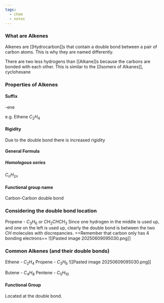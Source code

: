 ```yaml
---
tags:
  - chem
  - notes
---
```

### What are Alkenes 
Alkenes are [[Hydrocarbon]]s that contain a double bond between a pair of carbon atoms. This is why they are named differently. 

There are two less hydrogens than [[Alkane]]s because the carbons are bonded with each other. This is similar to the [[Isomers of Alkanes]], cyclohexane 
### Properties of Alkenes
#### Suffix
-ene

e.g. Ethene $C_2 H_4$ 
#### Rigidity
Due to the double bond there is increased rigidity 
#### General Formula
##### Homologous series
$C_nH_{2n}$
#### Functional group name
Carbon-Carbon double bond
### Considering the double bond location
Propene - $C_3H_6$
or
$CH_2CHCH_3$
Since one hydrogen in the middle is used up, and one on the left is used up, clearly the double bond is between the two $CH$ molecules with discrepancies. 
==Remember that carbon only has 4 bonding electrons==
![[Pasted image 20250609095030.png]]

### Common Alkenes (and their double bonds)
Ethene - $C_2H_4$
Propene - $C_3H_6$
![[Pasted image 20250609095030.png]]

Butene - $C_4H_8$
Pentene - $C_5H_{10}$
#### Functional Group
Located at the double bond.

